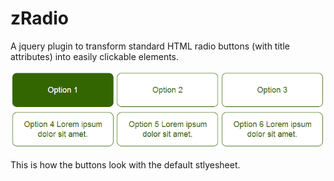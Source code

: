 zRadio
======

A jquery plugin to transform standard HTML radio buttons (with title attributes) into easily clickable elements.

![Buttons with default stylesheet](buttons.png)

This is how the buttons look with the default stlyesheet.
